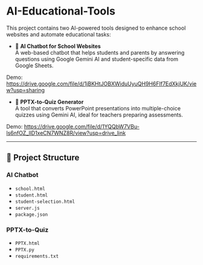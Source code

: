 # AI-Educational-Tools

This project contains two AI-powered tools designed to enhance school websites and automate educational tasks:

- 🤖 **AI Chatbot for School Websites**  
  A web-based chatbot that helps students and parents by answering questions using Google Gemini AI and student-specific data from Google Sheets.

Demo: https://drive.google.com/file/d/1jBKHtJOBXWiduUyuQH9H6FIf7EdXkjUK/view?usp=sharing

- 📄 **PPTX-to-Quiz Generator**  
  A tool that converts PowerPoint presentations into multiple-choice quizzes using Gemini AI, ideal for teachers preparing assessments.

Demo: https://drive.google.com/file/d/1YQQbW7VBu-ls6nfOZ_llD1xeCN7WNZ8R/view?usp=drive_link 
  
---

## 📁 Project Structure

### AI Chatbot
- `school.html`
- `student.html`
- `student-selection.html`
- `server.js`
- `package.json`

### PPTX-to-Quiz
- `PPTX.html`
- `PPTX.py`
- `requirements.txt`
